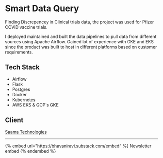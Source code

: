 # Smart Data Query

Finding Discrepencey in Clinical trials data, the project was used for Pfizer COVID vaccine trials.

I deployed maintained and built the data pipelines to pull data from different sources using Apache Airflow. Gained lot of experience with GKE and EKS since the product was built to host in different platforms based on customer requirements.

## Tech Stack

* Airflow
* Flask
* Postgres
* Docker
* Kubernetes
* AWS EKS & GCP's GKE

## Client

[Saama Technologies](https://www.saama.com)

***

{% embed url="https://bhavaniravi.substack.com/embed" %}
Newsletter embed
{% endembed %}
